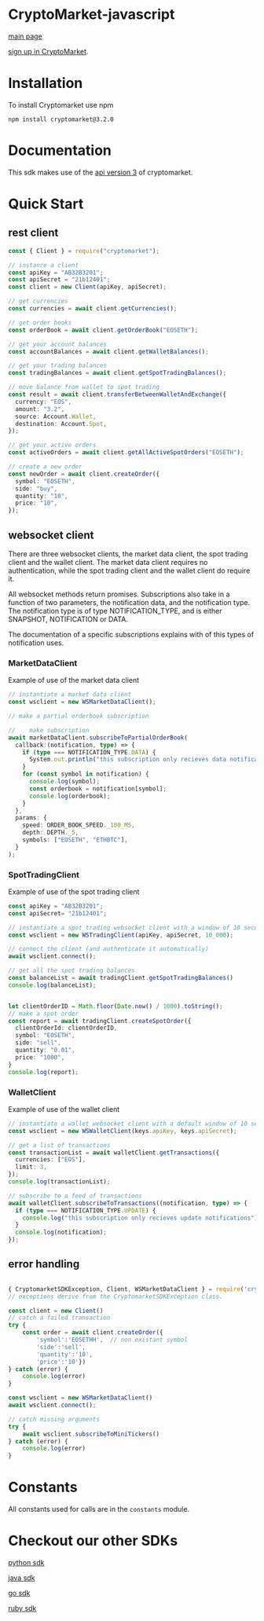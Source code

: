 # CryptoMarket-javascript

[main page](https://www.cryptomkt.com/)

[sign up in CryptoMarket](https://www.cryptomkt.com/account/register).

# Installation

To install Cryptomarket use npm

```
npm install cryptomarket@3.2.0
```

# Documentation

This sdk makes use of the [api version 3](https://api.exchange.cryptomkt.com) of cryptomarket.

# Quick Start

## rest client

```typescript
const { Client } = require("cryptomarket");

// instance a client
const apiKey = "AB32B3201";
const apiSecret = "21b12401";
const client = new Client(apiKey, apiSecret);

// get currencies
const currencies = await client.getCurrencies();

// get order books
const orderBook = await client.getOrderBook("EOSETH");

// get your account balances
const accountBalances = await client.getWalletBalances();

// get your trading balances
const tradingBalances = await client.getSpotTradingBalances();

// move balance from wallet to spot trading
const result = await client.transferBetweenWalletAndExchange({
  currency: "EOS",
  amount: "3.2",
  source: Account.Wallet,
  destination: Account.Spot,
});

// get your active orders
const activeOrders = await client.getAllActiveSpotOrders("EOSETH");

// create a new order
const newOrder = await client.createOrder({
  symbol: "EOSETH",
  side: "buy",
  quantity: "10",
  price: "10",
});
```

## websocket client

There are three websocket clients, the market data client, the spot trading client and the wallet client.
The market data client requires no authentication, while the spot trading client and the wallet client do require it.

All websocket methods return promises. Subscriptions also take in a function of two parameters, the notification data, and the notification type. The notification type is of type NOTIFICATION_TYPE, and is either SNAPSHOT, NOTIFICATION or DATA.

The documentation of a specific subscriptions explains with of this types of
notification uses.

### MarketDataClient

Example of use of the market data client

```typescript
// instantiate a market data client
const wsclient = new WSMarketDataClient();

// make a partial orderbook subscription

//    make subscription
await marketDataClient.subscribeToPartialOrderBook(
  callback:(notification, type) => {
    if (type === NOTIFICATION_TYPE.DATA) {
      System.out.println("this subscription only recieves data notifications");
    }
    for (const symbol in notification) {
      console.log(symbol);
      const orderbook = notification[symbol];
      console.log(orderbook);
    }
  },
  params: {
    speed: ORDER_BOOK_SPEED._100_MS,
    depth: DEPTH._5,
    symbols: ["EOSETH", "ETHBTC"],
  }
);


```

### SpotTradingClient

Example of use of the spot trading client

```typescript
const apiKey = "AB32B3201";
const apiSecret= "21b12401";

// instantiate a spot trading websocket client with a window of 10 seconds
const wsclient = new WSTradingClient(apiKey, apiSecret, 10_000);

// connect the client (and authenticate it automatically)
await wsclient.connect();

// get all the spot trading balances
const balanceList = await tradingClient.getSpotTradingBalances()
console.log(balanceList);


let clientOrderID = Math.floor(Date.now() / 1000).toString();
// make a spot order
const report = await tradingClient.createSpotOrder({
  clientOrderId: clientOrderID,
  symbol: "EOSETH",
  side: "sell",
  quantity: "0.01",
  price: "1000",
}
console.log(report);
```

### WalletClient

Example of use of the wallet client

```typescript
// instantiate a wallet websocket client with a default window of 10 seconds
const wsclient = new WSWalletClient(keys.apiKey, keys.apiSecret);

// get a list of transactions
const transactionList = await walletClient.getTransactions({
  currencies: ["EOS"],
  limit: 3,
});
console.log(transactionList);

// subscribe to a feed of transactions
await walletClient.subscribeToTransactions((notification, type) => {
  if (type === NOTIFICATION_TYPE.UPDATE) {
    console.log("this subscription only recieves update notifications");
  }
  console.log(notification);
});
```

## error handling

```typescript

{ CryptomarketSDKException, Client, WSMarketDataClient } = require('cryptomarket')
// exceptions derive from the CryptomarketSDKException class.

const client = new Client()
// catch a failed transaction
try {
    const order = await client.createOrder({
        'symbol':'EOSETHH',  // non existant symbol
        'side':'sell',
        'quantity':'10',
        'price':'10'})
} catch (error) {
    console.log(error)
}

const wsclient = new WSMarketDataClient()
await wsclient.connect();

// catch missing arguments
try {
    await wsclient.subscribeToMiniTickers()
} catch (error) {
    console.log(error)
}
```

# Constants

All constants used for calls are in the `constants` module.

# Checkout our other SDKs

[python sdk](https://github.com/cryptomkt/cryptomkt-python)

[java sdk](https://github.com/cryptomkt/cryptomkt-java)

[go sdk](https://github.com/cryptomkt/cryptomkt-go)

[ruby sdk](https://github.com/cryptomkt/cryptomkt-ruby)
